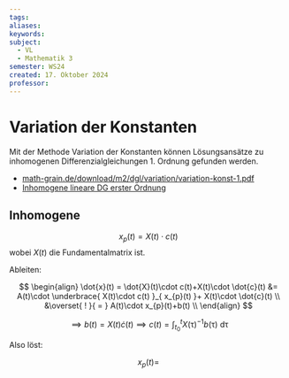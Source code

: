 ```yaml
---
tags: 
aliases: 
keywords: 
subject:
  - VL
  - Mathematik 3
semester: WS24
created: 17. Oktober 2024
professor:
---
```

 

# Variation der Konstanten

Mit der Methode Variation der Konstanten können Lösungsansätze zu inhomogenen Differenzialgleichungen 1. Ordnung gefunden werden.

- [math-grain.de/download/m2/dgl/variation/variation-konst-1.pdf](http://math-grain.de/download/m2/dgl/variation/variation-konst-1.pdf)
- [Inhomogene lineare DG erster Ordnung](https://statmath.wu.ac.at/~leydold/MOK/HTML/node182.html)

## Inhomogene 

$$
x_{p}(t)= X(t)\cdot c(t)
$$
wobei $X(t)$ die Fundamentalmatrix ist.

Ableiten:

$$
\begin{align}
\dot{x}(t) = \dot{X}(t)\cdot c(t)+X(t)\cdot \dot{c}(t) &= A(t)\cdot \underbrace{ X(t)\cdot c(t) }_{ x_{p}(t) }+ X(t)\cdot \dot{c}(t) \\
&\overset{ ! }{ = } A(t)\cdot x_{p}(t)+b(t) \\
\end{align}
$$

$$
\implies b(t) = X(t) \dot{c}(t)\implies c(t) = \int_{t_{0}}^{t}X(\uptau)^{-1}b(\uptau)\mathrm{~d}\uptau
$$

Also löst: 

$$
x_{p}(t)= 
$$

